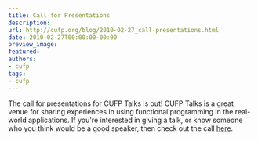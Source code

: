 ```yaml
---
title: Call for Presentations
description:
url: http://cufp.org/blog/2010-02-27_call-presentations.html
date: 2010-02-27T00:00:00-00:00
preview_image:
featured:
authors:
- cufp
tags:
- cufp
---
```




<p>The call for presentations for CUFP Talks is out! CUFP Talks is a
great venue for sharing experiences in using functional programming in
the real-world applications. If you're interested in giving a talk, or
know someone who you think would be a good speaker, then check out the
call <a href="http://cufp.org/2010/call-presentations.html">here</a>.</p>

